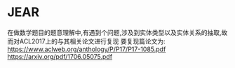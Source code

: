 # JEAR
在做数学题目的题意理解中,有遇到个问题,涉及到实体类型以及实体关系的抽取,故而对ACL2017上的与其相关论文进行复现
要复现篇论文为:
https://www.aclweb.org/anthology/P/P17/P17-1085.pdf
https://arxiv.org/pdf/1706.05075.pdf

